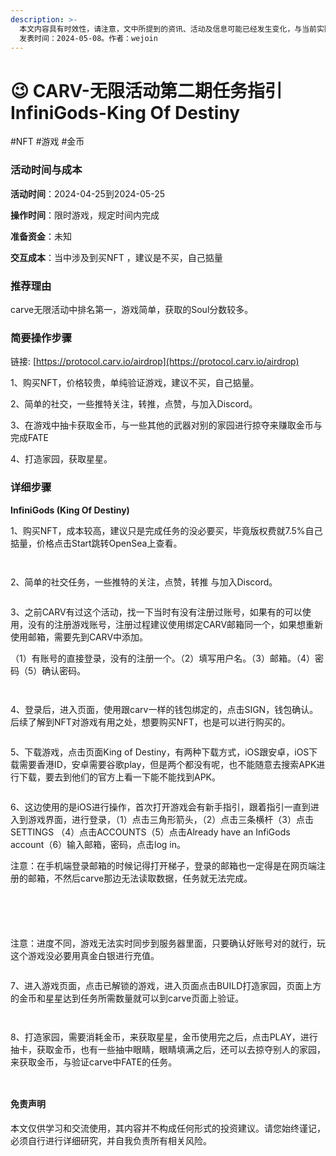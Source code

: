 ```yaml
---
description: >-
  本文内容具有时效性，请注意，文中所提到的资讯、活动及信息可能已经发生变化，与当前实际情况有所不同。我们建议您在做出任何决策之前，始终进行自主研究和验证。
  发表时间：2024-05-08。作者：wejoin
---
```


# 😉 CARV-无限活动第二期任务指引InfiniGods-King Of Destiny

\#NFT #游戏 #金币

### 活动时间与成本 <a href="#huo-dong-shi-jian-yu-cheng-ben" id="huo-dong-shi-jian-yu-cheng-ben"></a>

**活动时间**：2024-04-25到2024-05-25

**操作时间**：限时游戏，规定时间内完成

**准备资金**：未知

**交互成本**：当中涉及到买NFT ，建议是不买，自己掂量

### 推荐理由 <a href="#tui-jian-li-you" id="tui-jian-li-you"></a>

carve无限活动中排名第一，游戏简单，获取的Soul分数较多。

### 简要操作步骤 <a href="#jian-yao-cao-zuo-bu-zhou" id="jian-yao-cao-zuo-bu-zhou"></a>

链接: [https://protocol.carv.io/airdrop](https://protocol.carv.io/airdrop)

1、购买NFT，价格较贵，单纯验证游戏，建议不买，自己掂量。

2、简单的社交，一些推特关注，转推，点赞，与加入Discord。

3、在游戏中抽卡获取金币，与一些其他的武器对别的家园进行掠夺来赚取金币与完成FATE

4、打造家园，获取星星。

### 详细步骤 <a href="#xiang-xi-bu-zhou" id="xiang-xi-bu-zhou"></a>

**InfiniGods (King Of Destiny)**

1、购买NFT，成本较高，建议只是完成任务的没必要买，毕竟版权费就7.5%自己掂量，价格点击Start跳转OpenSea上查看。

<figure><img src="https://airdrop.wejoinweb3.com/~gitbook/image?url=http%3A%2F%2Fbs-image-host.oss-cn-guangzhou.aliyuncs.com%2FPasted%2520image%252020240428114826.png.jpg&#x26;width=768&#x26;dpr=4&#x26;quality=100&#x26;sign=c5e026df&#x26;sv=1" alt=""><figcaption></figcaption></figure>

<figure><img src="../.gitbook/assets/image (37).png" alt=""><figcaption></figcaption></figure>

2、简单的社交任务，一些推特的关注，点赞，转推 与加入Discord。&#x20;

<figure><img src="https://airdrop.wejoinweb3.com/~gitbook/image?url=http%3A%2F%2Fbs-image-host.oss-cn-guangzhou.aliyuncs.com%2FPasted%2520image%252020240428111807.png.jpg&#x26;width=300&#x26;dpr=4&#x26;quality=100&#x26;sign=7390a24f&#x26;sv=1" alt=""><figcaption></figcaption></figure>

3、之前CARV有过这个活动，找一下当时有没有注册过账号，如果有的可以使用，没有的注册游戏账号，注册过程建议使用绑定CARV邮箱同一个，如果想重新使用邮箱，需要先到CARV中添加。

（1）有账号的直接登录，没有的注册一个。（2）填写用户名。（3）邮箱。（4）密码（5）确认密码。

<figure><img src="https://airdrop.wejoinweb3.com/~gitbook/image?url=http%3A%2F%2Fbs-image-host.oss-cn-guangzhou.aliyuncs.com%2FPasted%2520image%252020240428120210.png.jpg&#x26;width=768&#x26;dpr=4&#x26;quality=100&#x26;sign=f8468389&#x26;sv=1" alt=""><figcaption></figcaption></figure>

<figure><img src="../.gitbook/assets/image (38).png" alt=""><figcaption></figcaption></figure>

4、登录后，进入页面，使用跟carv一样的钱包绑定的，点击SIGN，钱包确认。后续了解到NFT对游戏有用之处，想要购买NFT，也是可以进行购买的。

<figure><img src="https://airdrop.wejoinweb3.com/~gitbook/image?url=http%3A%2F%2Fbs-image-host.oss-cn-guangzhou.aliyuncs.com%2FPasted%2520image%252020240428150417.png.jpg&#x26;width=768&#x26;dpr=4&#x26;quality=100&#x26;sign=ebc392cf&#x26;sv=1" alt=""><figcaption></figcaption></figure>

5、下载游戏，点击页面King of Destiny，有两种下载方式，iOS跟安卓，iOS下载需要香港ID，安卓需要谷歌play，但是两个都没有呢，也不能随意去搜索APK进行下载，要去到他们的官方上看一下能不能找到APK。

<figure><img src="https://airdrop.wejoinweb3.com/~gitbook/image?url=http%3A%2F%2Fbs-image-host.oss-cn-guangzhou.aliyuncs.com%2FPasted%2520image%252020240428150953.png.jpg&#x26;width=768&#x26;dpr=4&#x26;quality=100&#x26;sign=8d986942&#x26;sv=1" alt=""><figcaption></figcaption></figure>

6、这边使用的是iOS进行操作，首次打开游戏会有新手指引，跟着指引一直到进入到游戏界面，进行登录，（1）点击三角形箭头，（2）点击三条横杆（3）点击SETTINGS （4）点击ACCOUNTS（5）点击Already have an InfiGods account（6）输入邮箱，密码，点击log in。

注意：在手机端登录邮箱的时候记得打开梯子，登录的邮箱也一定得是在网页端注册的邮箱，不然后carve那边无法读取数据，任务就无法完成。

<figure><img src="https://airdrop.wejoinweb3.com/~gitbook/image?url=http%3A%2F%2Fbs-image-host.oss-cn-guangzhou.aliyuncs.com%2FPasted%2520image%252020240430110133.png.jpg&#x26;width=768&#x26;dpr=4&#x26;quality=100&#x26;sign=bb64f10b&#x26;sv=1" alt=""><figcaption></figcaption></figure>

<figure><img src="../.gitbook/assets/image (42).png" alt=""><figcaption></figcaption></figure>

<figure><img src="https://airdrop.wejoinweb3.com/~gitbook/image?url=http%3A%2F%2Fbs-image-host.oss-cn-guangzhou.aliyuncs.com%2FPasted%2520image%252020240430110246.png.jpg&#x26;width=768&#x26;dpr=4&#x26;quality=100&#x26;sign=a874ccd4&#x26;sv=1" alt=""><figcaption></figcaption></figure>

<figure><img src="../.gitbook/assets/image (43).png" alt=""><figcaption></figcaption></figure>

<figure><img src="https://airdrop.wejoinweb3.com/~gitbook/image?url=http%3A%2F%2Fbs-image-host.oss-cn-guangzhou.aliyuncs.com%2FPasted%2520image%252020240430114119.png.jpg&#x26;width=768&#x26;dpr=4&#x26;quality=100&#x26;sign=1a7bca73&#x26;sv=1" alt=""><figcaption></figcaption></figure>

注意：进度不同，游戏无法实时同步到服务器里面，只要确认好账号对的就行，玩这个游戏没必要用真金白银进行充值。

<figure><img src="https://airdrop.wejoinweb3.com/~gitbook/image?url=http%3A%2F%2Fbs-image-host.oss-cn-guangzhou.aliyuncs.com%2FPasted%2520image%252020240430115634.png.jpg&#x26;width=768&#x26;dpr=4&#x26;quality=100&#x26;sign=fa129020&#x26;sv=1" alt=""><figcaption></figcaption></figure>

7、进入游戏页面，点击已解锁的游戏，进入页面点击BUILD打造家园，页面上方的金币和星星达到任务所需数量就可以到carve页面上验证。

<figure><img src="https://airdrop.wejoinweb3.com/~gitbook/image?url=http%3A%2F%2Fbs-image-host.oss-cn-guangzhou.aliyuncs.com%2FPasted%2520image%252020240430145909.png.jpg&#x26;width=768&#x26;dpr=4&#x26;quality=100&#x26;sign=2bb8f462&#x26;sv=1" alt=""><figcaption></figcaption></figure>

<figure><img src="../.gitbook/assets/image (46).png" alt=""><figcaption></figcaption></figure>

8、打造家园，需要消耗金币，来获取星星，金币使用完之后，点击PLAY，进行抽卡，获取金币，也有一些抽中眼睛，眼睛填满之后，还可以去掠夺别人的家园，来获取金币，与验证carve中FATE的任务。

<figure><img src="https://airdrop.wejoinweb3.com/~gitbook/image?url=http%3A%2F%2Fbs-image-host.oss-cn-guangzhou.aliyuncs.com%2FPasted%2520image%252020240430150437.png.jpg&#x26;width=768&#x26;dpr=4&#x26;quality=100&#x26;sign=3aee8712&#x26;sv=1" alt=""><figcaption></figcaption></figure>

<figure><img src="../.gitbook/assets/image (45).png" alt=""><figcaption></figcaption></figure>

#### 免责声明 <a href="#mian-ze-sheng-ming" id="mian-ze-sheng-ming"></a>

本文仅供学习和交流使用，其内容并不构成任何形式的投资建议。请您始终谨记，必须自行进行详细研究，并自我负责所有相关风险。
